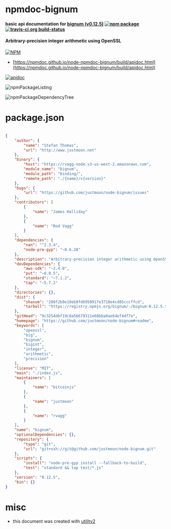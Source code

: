 # npmdoc-bignum

#### basic api documentation for  [bignum (v0.12.5)](https://github.com/justmoon/node-bignum#readme)  [![npm package](https://img.shields.io/npm/v/npmdoc-bignum.svg?style=flat-square)](https://www.npmjs.org/package/npmdoc-bignum) [![travis-ci.org build-status](https://api.travis-ci.org/npmdoc/node-npmdoc-bignum.svg)](https://travis-ci.org/npmdoc/node-npmdoc-bignum)

#### Arbitrary-precision integer arithmetic using OpenSSL

[![NPM](https://nodei.co/npm/bignum.png?downloads=true&downloadRank=true&stars=true)](https://www.npmjs.com/package/bignum)

- [https://npmdoc.github.io/node-npmdoc-bignum/build/apidoc.html](https://npmdoc.github.io/node-npmdoc-bignum/build/apidoc.html)

[![apidoc](https://npmdoc.github.io/node-npmdoc-bignum/build/screenCapture.buildCi.browser.%252Ftmp%252Fbuild%252Fapidoc.html.png)](https://npmdoc.github.io/node-npmdoc-bignum/build/apidoc.html)

![npmPackageListing](https://npmdoc.github.io/node-npmdoc-bignum/build/screenCapture.npmPackageListing.svg)

![npmPackageDependencyTree](https://npmdoc.github.io/node-npmdoc-bignum/build/screenCapture.npmPackageDependencyTree.svg)



# package.json

```json

{
    "author": {
        "name": "Stefan Thomas",
        "url": "http://www.justmoon.net"
    },
    "binary": {
        "host": "https://rvagg-node.s3-us-west-2.amazonaws.com",
        "module_name": "bignum",
        "module_path": "binding/",
        "remote_path": "./{name}/v{version}"
    },
    "bugs": {
        "url": "https://github.com/justmoon/node-bignum/issues"
    },
    "contributors": [
        {
            "name": "James Halliday"
        },
        {
            "name": "Rod Vagg"
        }
    ],
    "dependencies": {
        "nan": "^2.3.4",
        "node-pre-gyp": "~0.6.28"
    },
    "description": "Arbitrary-precision integer arithmetic using OpenSSL",
    "devDependencies": {
        "aws-sdk": "~2.4.0",
        "put": "~0.0.5",
        "standard": "~7.1.2",
        "tap": "~5.7.2"
    },
    "directories": {},
    "dist": {
        "shasum": "208f2b0e18eb8fd6950917e3718e4cd85cccffcd",
        "tarball": "https://registry.npmjs.org/bignum/-/bignum-0.12.5.tgz"
    },
    "gitHead": "9c3254dbf19c8a56679311e68bba0ae64ef4df7a",
    "homepage": "https://github.com/justmoon/node-bignum#readme",
    "keywords": [
        "openssl",
        "big",
        "bignum",
        "bigint",
        "integer",
        "arithmetic",
        "precision"
    ],
    "license": "MIT",
    "main": "./index.js",
    "maintainers": [
        {
            "name": "bitcoinjs"
        },
        {
            "name": "justmoon"
        },
        {
            "name": "rvagg"
        }
    ],
    "name": "bignum",
    "optionalDependencies": {},
    "repository": {
        "type": "git",
        "url": "git+ssh://git@github.com/justmoon/node-bignum.git"
    },
    "scripts": {
        "install": "node-pre-gyp install --fallback-to-build",
        "test": "standard && tap test/*.js"
    },
    "version": "0.12.5",
    "bin": {}
}
```



# misc
- this document was created with [utility2](https://github.com/kaizhu256/node-utility2)
